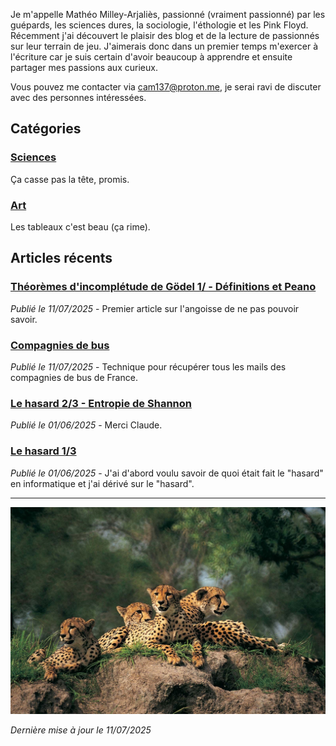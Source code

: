 Je m'appelle Mathéo Milley-Arjaliès, passionné (vraiment passionné) par les guépards, les sciences dures, la sociologie, l'éthologie et les Pink Floyd. Récemment j'ai découvert le plaisir des blog et de la lecture de passionnés sur leur terrain de jeu. J'aimerais donc dans un premier temps m'exercer à l'écriture car je suis certain d'avoir beaucoup à apprendre et ensuite partager mes passions aux curieux.

Vous pouvez me contacter via [cam137@proton.me](mailto:cam137@proton.me), je serai ravi de discuter avec des personnes intéressées.

## Catégories

### [Sciences](./articles/sciences/index.html)
Ça casse pas la tête, promis.

### [Art](./articles/art/index.md)
Les tableaux c'est beau (ça rime).

## Articles récents

### [Théorèmes d'incomplétude de Gödel 1/ - Définitions et Peano](./articles/sciences/godel-def_peano.md)
*Publié le 11/07/2025* - Premier article sur l'angoisse de ne pas pouvoir savoir.

### [Compagnies de bus](./articles/sciences/mail_bus.md)
*Publié le 11/07/2025* - Technique pour récupérer tous les mails des compagnies de bus de France.

### [Le hasard 2/3 - Entropie de Shannon](./articles/sciences/entropie-shannon.md)
*Publié le 01/06/2025* - Merci Claude.

### [Le hasard 1/3](./articles/sciences/hasard.md)
*Publié le 01/06/2025* - J'ai d'abord voulu savoir de quoi était fait le "hasard" en informatique et j'ai dérivé sur le "hasard".

---

![guepards](guepards.jpg)

*Dernière mise à jour le 11/07/2025*
